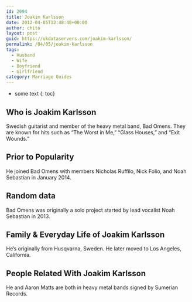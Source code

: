 ```yaml
---
id: 2094
title: Joakim Karlsson
date: 2012-04-05T12:48:48+00:00
author: chito
layout: post
guid: https://ukdataservers.com/joakim-karlsson/
permalink: /04/05/joakim-karlsson
tags:
  - Husband
  - Wife
  - Boyfriend
  - Girlfriend
category: Marriage Guides
---
```


* some text
{: toc}
          
          
## Who is  Joakim Karlsson
                  
                  
                  
Swedish guitarist and member of the heavy metal band, Bad Omens. They are known for hits such as &#8220;The Worst in Me,&#8221; &#8220;Glass Houses,&#8221; and &#8220;Exit Wounds.&#8221;
                  
                
                
                
## Prior to Popularity 
                  
                  
                  
He joined Bad Omens with members Nicholas Ruffilo, Nick Folio, and Noah Sebastian in January 2014.
                  
                
                
                
## Random data 
                  
                  
                  
Bad Omens was originally a solo project started by lead vocalist Noah Sebastian in 2013.
                  
                
                
                
## Family & Everyday Life of Joakim Karlsson
                  
                  
                  
He&#8217;s originally from Husqvarna, Sweden. He later moved to Los Angeles, California.
                  
                
                
                
## People Related With  Joakim Karlsson
                  
                  
                  
He and Aaron Matts are both in heavy metal bands signed by Sumerian Records.
                  
                
              
            
          
          
          
    
    
  
